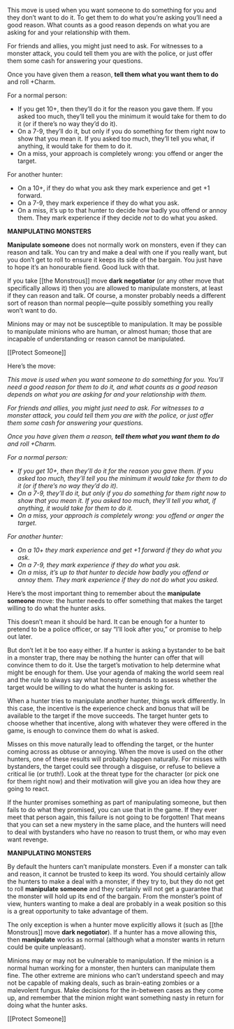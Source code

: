 
This move is used when you want someone to do something for you and they don’t want to do it. To get them to do what you’re asking you’ll need a good reason. What counts as a good reason depends on what you are asking for and your relationship with them.

For friends and allies, you might just need to ask. For witnesses to a monster attack, you could tell them you are with the police, or just offer them some cash for answering your questions.

Once you have given them a reason, **tell them what you want them to do** and roll +Charm.

For a normal person:

- If you get 10+, then they’ll do it for the reason you gave them. If you asked too much, they’ll tell you the minimum it would take for them to do it (or if there’s no way they’d do it).
- On a 7-9, they’ll do it, but only if you do something for them right now to show that you mean it. If you asked too much, they’ll tell you what, if anything, it would take for them to do it.
- On a miss, your approach is completely wrong: you offend or anger the target.

For another hunter:

- On a 10+, if they do what you ask they mark experience and get +1 forward.
- On a 7-9, they mark experience if they do what you ask.
- On a miss, it’s up to that hunter to decide how badly you offend or annoy them. They mark experience if they decide *not* to do what you asked.

**MANIPULATING MONSTERS**

**Manipulate someone** does not normally work on monsters, even if they can reason and talk. You can try and make a deal with one if you really want, but you don’t get to roll to ensure it keeps its side of the bargain. You just have to hope it’s an honourable fiend. Good luck with that.

If you take [[the Monstrous]] move **dark negotiator** (or any other move that specifically allows it) then you are allowed to manipulate monsters, at least if they can reason and talk. Of course, a monster probably needs a different sort of reason than normal people—quite possibly something you really won’t want to do.

Minions may or may not be susceptible to manipulation. It may be possible to manipulate minions who are human, or almost human; those that are incapable of understanding or reason cannot be manipulated.

[[Protect Someone]]

Here’s the move:

*This move is used when you want someone to do something for you. You’ll need a good reason for them to do it, and what counts as a good reason depends on what you are asking for and your relationship with them.*

*For friends and allies, you might just need to ask. For witnesses to a monster attack, you could tell them you are with the police, or just offer them some cash for answering your questions.*

*Once you have given them a reason, **tell them what you want them to do** and roll +Charm.*

*For a normal person:*

- *If you get 10+, then they’ll do it for the reason you gave them. If you asked too much, they’ll tell you the minimum it would take for them to do it (or if there’s no way they’d do it).*
- *On a 7-9, they’ll do it, but only if you do something for them right now to show that you mean it. If you asked too much, they’ll tell you what, if anything, it would take for them to do it.*
- *On a miss, your approach is completely wrong: you offend or anger the target.*

*For another hunter:*

- *On a 10+ they mark experience and get +1 forward if they do what you ask.*
- *On a 7-9, they mark experience if they do what you ask.*
- *On a miss, it’s up to that hunter to decide how badly you offend or annoy them. They mark experience if they do not do what you asked.*

Here’s the most important thing to remember about the **manipulate someone** move: the hunter needs to offer something that makes the target willing to do what the hunter asks.

This doesn’t mean it should be hard. It can be enough for a hunter to pretend to be a police officer, or say “I’ll look after you,” or promise to help out later.

But don’t let it be too easy either. If a hunter is asking a bystander to be bait in a monster trap, there may be nothing the hunter can offer that will convince them to do it. Use the target’s motivation to help determine what might be enough for them. Use your agenda of making the world seem real and the rule to always say what honesty demands to assess whether the target would be willing to do what the hunter is asking for.

When a hunter tries to manipulate another hunter, things work differently. In this case, the incentive is the experience check and bonus that will be available to the target if the move succeeds. The target hunter gets to choose whether that incentive, along with whatever they were offered in the game, is enough to convince them do what is asked.

Misses on this move naturally lead to offending the target, or the hunter coming across as obtuse or annoying. When the move is used on the other hunters, one of these results will probably happen naturally. For misses with bystanders, the target could see through a disguise, or refuse to believe a critical lie (or truth!). Look at the threat type for the character (or pick one for them right now) and their motivation will give you an idea how they are going to react.

If the hunter promises something as part of manipulating someone, but then fails to do what they promised, you can use that in the game. If they ever meet that person again, this failure is not going to be forgotten! That means that you can set a new mystery in the same place, and the hunters will need to deal with bystanders who have no reason to trust them, or who may even want revenge.

**MANIPULATING MONSTERS**

By default the hunters can’t manipulate monsters. Even if a monster can talk and reason, it cannot be trusted to keep its word. You should certainly allow the hunters to make a deal with a monster, if they try to, but they do not get to roll **manipulate someone** and they certainly will not get a guarantee that the monster will hold up its end of the bargain. From the monster’s point of view, hunters wanting to make a deal are probably in a weak position so this is a great opportunity to take advantage of them.

The only exception is when a hunter move explicitly allows it (such as [[the Monstrous]] move **dark negotiator**). If a hunter has a move allowing this, then **manipulate** works as normal (although what a monster wants in return could be quite unpleasant).

Minions may or may not be vulnerable to manipulation. If the minion is a normal human working for a monster, then hunters can manipulate them fine. The other extreme are minions who can’t understand speech and may not be capable of making deals, such as brain-eating zombies or a malevolent fungus. Make decisions for the in-between cases as they come up, and remember that the minion might want something nasty in return for doing what the hunter asks.

[[Protect Someone]]
